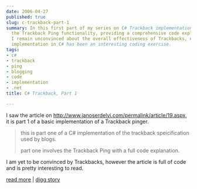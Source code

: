 ```yaml
---
date: 2006-04-27
published: true
slug: c-trackback-part-1
summary: In this first part of my series on C# Trackback implementation, I delve into
  the Trackback Ping functionality, providing a comprehensive code explanation.  While
  I remain unconvinced about the overall effectiveness of Trackbacks, exploring the
  implementation in C# has been an interesting coding exercise.
tags:
- c#
- trackback
- ping
- blogging
- code
- implementation
- .net
title: C# Trackback, Part 1

---
```

I saw the article on <a href="http://www.janoserdelyi.com/permalink/article/19.aspx">http://www.janoserdelyi.com/permalink/article/19.aspx</a>, it is part 1 of a basic implementation of a Trackback pinger.<blockquote class="posterous_short_quote">this is part one of a C# implementation of the trackback speicification used by blogs.<p />part one involves the Trackback Ping with a full code explanation.</blockquote>I am yet to be convinced by Trackbacks, however the article is full of code and is pretty interesting to read.<p /><p /><a href="http://www.janoserdelyi.com/permalink/article/19.aspx">read more</a> | <a href="http://digg.com/programming/C_Trackback,_Part_1">digg story</a>

